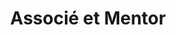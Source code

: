 ---
draft: false
name: Jonathan Mpoto
title: Associé et Mentor
role: Chez RDC Etudes, Jonathan est chargé de s’assurer que nous maitrisons bien les démarches de personnes qui habitent à l’extérieur du Congo
about: Jonathan détient une licence en sciences économiques de l’Université de Brasilia (UnB) au Brésil et une maîtrise en Sciences économiques de l’Université d’Ottawa. Ayant oeuvré depuis plus d’une décennie pour l’implication des jeunes dans leur communauté, il a pour son compte aidé plus d’une personne dans le cadre des démarches pour étudier à l’étranger, notamment au Brésil et au Canada.
image: ../../static/images/team/jonathan.jpg
---